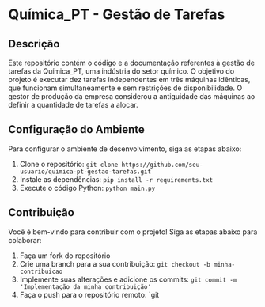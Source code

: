 # Química_PT - Gestão de Tarefas

## Descrição
Este repositório contém o código e a documentação referentes à gestão de tarefas da Química_PT, uma indústria do setor químico. O objetivo do projeto é executar dez tarefas independentes em três máquinas idênticas, que funcionam simultaneamente e sem restrições de disponibilidade. O gestor de produção da empresa considerou a antiguidade das máquinas ao definir a quantidade de tarefas a alocar.

## Configuração do Ambiente
Para configurar o ambiente de desenvolvimento, siga as etapas abaixo:

1. Clone o repositório: `git clone https://github.com/seu-usuario/quimica-pt-gestao-tarefas.git`
2. Instale as dependências: `pip install -r requirements.txt`
3. Execute o código Python: `python main.py`

## Contribuição
Você é bem-vindo para contribuir com o projeto! Siga as etapas abaixo para colaborar:

1. Faça um fork do repositório
2. Crie uma branch para a sua contribuição: `git checkout -b minha-contribuicao`
3. Implemente suas alterações e adicione os commits: `git commit -m 'Implementação da minha contribuição'`
4. Faça o push para o repositório remoto: `git

